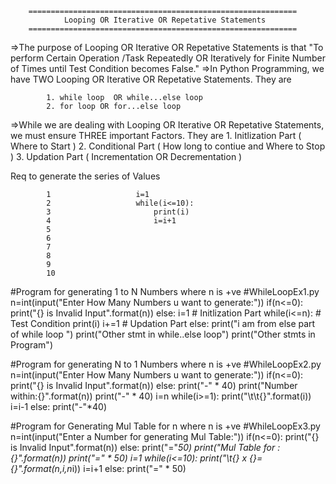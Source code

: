 









		============================================================
				Looping OR Iterative OR Repetative Statements
		============================================================
=>The purpose of Looping OR Iterative OR Repetative Statements is that "To perform Certain Operation /Task Repeatedly OR Iteratively for Finite Number of Times until Test Condition becomes False."
=>In Python Programming, we have  TWO Looping OR Iterative OR Repetative Statements. They are

			1. while loop  OR while...else loop
			2. for loop OR for...else loop
=>While we are dealing with Looping OR Iterative OR Repetative Statements, we must ensure THREE important Factors. They are
			1. Initlization Part ( Where to Start )
			2. Conditional Part ( How long to contiue and Where to Stop )
			3. Updation Part ( Incrementation OR Decrementation )



Req  to generate the series of Values

			1					i=1
			2					while(i<=10):
			3						print(i)
			4						i=i+1
			5
			6
			7
			8
			9
			10



#Program for  generating 1 to N Numbers where n is +ve
#WhileLoopEx1.py
n=int(input("Enter How Many Numbers u want to generate:"))
if(n<=0):
    print("{} is Invalid Input".format(n))
else:
    i=1 # Initlization Part
    while(i<=n): # Test Condition
        print(i)
        i+=1 # Updation Part
    else:
        print("i am from else part of while loop ")
    print("Other stmt in while..else loop")
print("Other stmts in Program")





#Program for  generating  N  to 1 Numbers where n is +ve
#WhileLoopEx2.py
n=int(input("Enter How Many Numbers u want to generate:"))
if(n<=0):
    print("{} is Invalid Input".format(n))
else:
    print("-" * 40)
    print("Number within:{}".format(n))
    print("-" * 40)
    i=n
    while(i>=1):
        print("\t\t{}".format(i))
        i=i-1
    else:
        print("-"*40)




#Program for Generating Mul Table for n where n is +ve
#WhileLoopEx3.py
n=int(input("Enter a Number for generating Mul Table:"))
if(n<=0):
    print("{} is Invalid Input".format(n))
else:
    print("="*50)
    print("Mul Table for :{}".format(n))
    print("=" * 50)
    i=1
    while(i<=10):
        print("\t{} x {}={}".format(n,i,n*i))
        i=i+1
    else:
        print("=" * 50)
